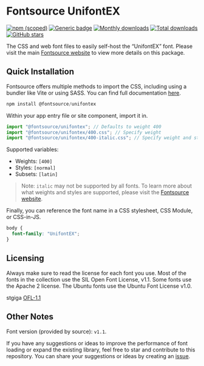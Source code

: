 # Fontsource UnifontEX

[![npm (scoped)](https://img.shields.io/npm/v/@fontsource/unifontex?color=brightgreen)](https://www.npmjs.com/package/@fontsource/unifontex) [![Generic badge](https://img.shields.io/badge/fontsource-passing-brightgreen)](https://github.com/fontsource/fontsource) [![Monthly downloads](https://badgen.net/npm/dm/@fontsource/unifontex)](https://github.com/fontsource/fontsource) [![Total downloads](https://badgen.net/npm/dt/@fontsource/unifontex)](https://github.com/fontsource/fontsource) [![GitHub stars](https://img.shields.io/github/stars/fontsource/fontsource.svg?style=social&label=Star)](https://github.com/fontsource/fontsource/stargazers)

The CSS and web font files to easily self-host the “UnifontEX” font. Please visit the main [Fontsource website](https://fontsource.org/fonts/unifontex) to view more details on this package.

## Quick Installation

Fontsource offers multiple methods to import the CSS, including using a bundler like Vite or using SASS. You can find full documentation [here](https://fontsource.org/docs/getting-started/introduction).

```javascript
npm install @fontsource/unifontex
```

Within your app entry file or site component, import it in.

```javascript
import "@fontsource/unifontex"; // Defaults to weight 400
import "@fontsource/unifontex/400.css"; // Specify weight
import "@fontsource/unifontex/400-italic.css"; // Specify weight and style
```

Supported variables:
- Weights: `[400]`
- Styles: `[normal]`
- Subsets: `[latin]`

> Note: `italic` may not be supported by all fonts. To learn more about what weights and styles are supported, please visit the [Fontsource website](https://fontsource.org/fonts/unifontex).

Finally, you can reference the font name in a CSS stylesheet, CSS Module, or CSS-in-JS.

```css
body {
  font-family: "UnifontEX";
}
```

## Licensing
Always make sure to read the license for each font you use. Most of the fonts in the collection use the SIL Open Font License, v1.1. Some fonts use the Apache 2 license. The Ubuntu fonts use the Ubuntu Font License v1.0.

stgiga
[OFL-1.1](http://scripts.sil.org/cms/scripts/page.php?site_id=nrsi&id=OFL)

## Other Notes
Font version (provided by source): `v1.1`.

If you have any suggestions or ideas to improve the performance of font loading or expand the existing library, feel free to star and contribute to this repository. You can share your suggestions or ideas by creating an [issue](https://github.com/fontsource/fontsource/issues).